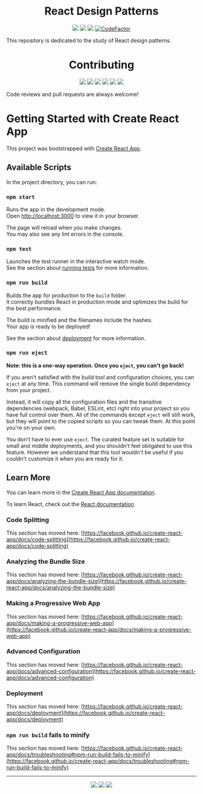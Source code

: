 <h1 align="center">React Design Patterns</h1>

<p align="center">
  <a href="https://github.com/JCPedroza/design-patterns-react/blob/master/LICENSE"><img src="https://img.shields.io/github/license/jcpedroza/design-patterns-react"></a>
  <a href="https://standardjs.com"><img src="https://img.shields.io/badge/code_style-standard-brightgreen.svg"></a>
  <a href="https://www.codacy.com/gh/JCPedroza/design-patterns-react/dashboard?utm_source=github.com&amp;utm_medium=referral&amp;utm_content=JCPedroza/design-patterns-react&amp;utm_campaign=Badge_Grade"><img src="https://app.codacy.com/project/badge/Grade/80e2495e7d7741fa9d2e6881698b930a"/></a>
  <a href="https://www.codefactor.io/repository/github/jcpedroza/design-patterns-react"><img src="https://www.codefactor.io/repository/github/jcpedroza/design-patterns-react/badge" alt="CodeFactor" /></a>
</p>

<p>This repository is dedicated to the study of React design patterns.</p>

<h1 align="center">Contributing</h1>

<p align="center">
  <img src="https://img.shields.io/github/contributors/JCPedroza/design-patterns-react">
  <img src="https://img.shields.io/github/commit-activity/m/JCPedroza/design-patterns-react">
  <img src="https://img.shields.io/github/issues-raw/JCPedroza/design-patterns-react">
  <img src="https://img.shields.io/github/issues-closed-raw/JCPedroza/design-patterns-react">
  <img src="https://img.shields.io/github/issues-pr-raw/JCPedroza/design-patterns-react">
  <img src="https://img.shields.io/github/issues-pr-closed-raw/JCPedroza/design-patterns-react">
</p>

<p>Code reviews and pull requests are always welcome!</p>

# Getting Started with Create React App

This project was bootstrapped with [Create React App](https://github.com/facebook/create-react-app).

## Available Scripts

In the project directory, you can run:

### `npm start`

Runs the app in the development mode.\
Open [http://localhost:3000](http://localhost:3000) to view it in your browser.

The page will reload when you make changes.\
You may also see any lint errors in the console.

### `npm test`

Launches the test runner in the interactive watch mode.\
See the section about [running tests](https://facebook.github.io/create-react-app/docs/running-tests) for more information.

### `npm run build`

Builds the app for production to the `build` folder.\
It correctly bundles React in production mode and optimizes the build for the best performance.

The build is minified and the filenames include the hashes.\
Your app is ready to be deployed!

See the section about [deployment](https://facebook.github.io/create-react-app/docs/deployment) for more information.

### `npm run eject`

**Note: this is a one-way operation. Once you `eject`, you can't go back!**

If you aren't satisfied with the build tool and configuration choices, you can `eject` at any time. This command will remove the single build dependency from your project.

Instead, it will copy all the configuration files and the transitive dependencies (webpack, Babel, ESLint, etc) right into your project so you have full control over them. All of the commands except `eject` will still work, but they will point to the copied scripts so you can tweak them. At this point you're on your own.

You don't have to ever use `eject`. The curated feature set is suitable for small and middle deployments, and you shouldn't feel obligated to use this feature. However we understand that this tool wouldn't be useful if you couldn't customize it when you are ready for it.

## Learn More

You can learn more in the [Create React App documentation](https://facebook.github.io/create-react-app/docs/getting-started).

To learn React, check out the [React documentation](https://reactjs.org/).

### Code Splitting

This section has moved here: [https://facebook.github.io/create-react-app/docs/code-splitting](https://facebook.github.io/create-react-app/docs/code-splitting)

### Analyzing the Bundle Size

This section has moved here: [https://facebook.github.io/create-react-app/docs/analyzing-the-bundle-size](https://facebook.github.io/create-react-app/docs/analyzing-the-bundle-size)

### Making a Progressive Web App

This section has moved here: [https://facebook.github.io/create-react-app/docs/making-a-progressive-web-app](https://facebook.github.io/create-react-app/docs/making-a-progressive-web-app)

### Advanced Configuration

This section has moved here: [https://facebook.github.io/create-react-app/docs/advanced-configuration](https://facebook.github.io/create-react-app/docs/advanced-configuration)

### Deployment

This section has moved here: [https://facebook.github.io/create-react-app/docs/deployment](https://facebook.github.io/create-react-app/docs/deployment)

### `npm run build` fails to minify

This section has moved here: [https://facebook.github.io/create-react-app/docs/troubleshooting#npm-run-build-fails-to-minify](https://facebook.github.io/create-react-app/docs/troubleshooting#npm-run-build-fails-to-minify)

<hr>

<p align="center">
  <img src="https://img.shields.io/tokei/lines/github/jcpedroza/design-patterns-react">
  <img src="https://img.shields.io/github/languages/code-size/jcpedroza/design-patterns-react">
  <img src="https://img.shields.io/github/repo-size/jcpedroza/design-patterns-react">
</p>
